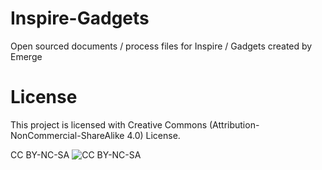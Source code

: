 # Inspire-Gadgets
Open sourced documents / process files for Inspire / Gadgets created by Emerge



# License
This project is licensed with Creative Commons (Attribution-NonCommercial-ShareAlike 4.0) License.

CC BY-NC-SA 
![CC BY-NC-SA](https://licensebuttons.net/l/by-nc-sa/3.0/88x31.png)
